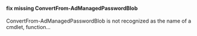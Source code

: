 #### fix missing ConvertFrom-AdManagedPasswordBlob
ConvertFrom-AdManagedPasswordBlob is not recognized as the name of a cmdlet, function...

